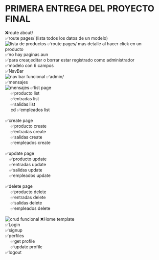 # PRIMERA ENTREGA DEL PROYECTO FINAL
❌route about/ <br>
✅route pages/ (lista todos los datos de un modelo)<br>
![lista de productos](https://i.imgur.com/sltvC41.gif)
✅route pages/ mas detalle al hacer click en un producto<br>
✅no hay paginas aun<br>
✅para crear,editar o borrar estar registrado como administrador<br>
✅modelo con 6 campos<br>
✅NavBar<br>
![nav bar funcional](https://i.imgur.com/wJsk4o5.gif)
✅admin/<br>
✅mensajes<br>
![mensajes](https://i.imgur.com/TFc1EcB.gif)
✅list page<br>
&emsp;    ✅producto list<br>
&emsp;    ✅entradas list<br>
&emsp;    ✅salidas list<br>
&emsp;    cd ✅empleados list<br>
<br>
✅create page<br>
&emsp;    ✅producto create<br>
&emsp;    ✅entradas create<br>
&emsp;    ✅salidas create<br>
&emsp;    ✅empleados create<br>
<br>
✅update page<br>
&emsp;✅producto update<br>
&emsp;✅entradas update<br>
&emsp;✅salidas update<br>
&emsp;✅empleados update<br>
<br>
✅delete page<br>
&emsp;    ✅producto delete <br>
&emsp;    ✅entradas delete<br>
&emsp;    ✅salidas delete<br>
&emsp;    ✅empleados delete<br>
<br>
![crud funcional](https://i.imgur.com/GU281Rj.gif)
❌Home template<br>
✅Login<br>
✅signup<br>
✅perfiles<br>
&emsp;    ✅get profile<br>
&emsp;    ✅update profile<br>
✅logout<br>
